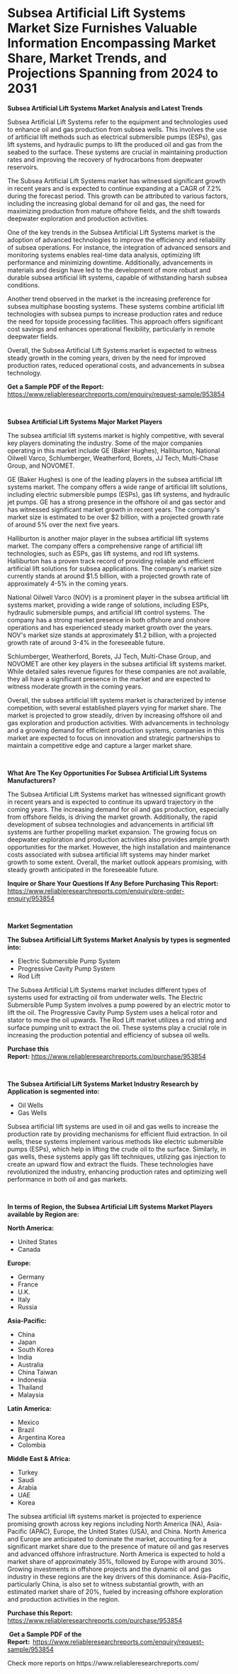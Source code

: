 <p><h1>Subsea Artificial Lift Systems Market Size Furnishes Valuable Information Encompassing Market Share, Market Trends, and Projections Spanning from 2024 to 2031</h1></p><p><strong>Subsea Artificial Lift Systems Market Analysis and Latest Trends</strong></p>
<p><p>Subsea Artificial Lift Systems refer to the equipment and technologies used to enhance oil and gas production from subsea wells. This involves the use of artificial lift methods such as electrical submersible pumps (ESPs), gas lift systems, and hydraulic pumps to lift the produced oil and gas from the seabed to the surface. These systems are crucial in maintaining production rates and improving the recovery of hydrocarbons from deepwater reservoirs.</p><p>The Subsea Artificial Lift Systems market has witnessed significant growth in recent years and is expected to continue expanding at a CAGR of 7.2% during the forecast period. This growth can be attributed to various factors, including the increasing global demand for oil and gas, the need for maximizing production from mature offshore fields, and the shift towards deepwater exploration and production activities.</p><p>One of the key trends in the Subsea Artificial Lift Systems market is the adoption of advanced technologies to improve the efficiency and reliability of subsea operations. For instance, the integration of advanced sensors and monitoring systems enables real-time data analysis, optimizing lift performance and minimizing downtime. Additionally, advancements in materials and design have led to the development of more robust and durable subsea artificial lift systems, capable of withstanding harsh subsea conditions.</p><p>Another trend observed in the market is the increasing preference for subsea multiphase boosting systems. These systems combine artificial lift technologies with subsea pumps to increase production rates and reduce the need for topside processing facilities. This approach offers significant cost savings and enhances operational flexibility, particularly in remote deepwater fields.</p><p>Overall, the Subsea Artificial Lift Systems market is expected to witness steady growth in the coming years, driven by the need for improved production rates, reduced operational costs, and advancements in subsea technology.</p></p>
<p><strong>Get a Sample PDF of the Report:&nbsp;</strong> <a href="https://www.reliableresearchreports.com/enquiry/request-sample/953854">https://www.reliableresearchreports.com/enquiry/request-sample/953854</a></p>
<p>&nbsp;</p>
<p><strong>Subsea Artificial Lift Systems Major Market Players</strong></p>
<p><p>The subsea artificial lift systems market is highly competitive, with several key players dominating the industry. Some of the major companies operating in this market include GE (Baker Hughes), Halliburton, National Oilwell Varco, Schlumberger, Weatherford, Borets, JJ Tech, Multi-Chase Group, and NOVOMET. </p><p>GE (Baker Hughes) is one of the leading players in the subsea artificial lift systems market. The company offers a wide range of artificial lift solutions, including electric submersible pumps (ESPs), gas lift systems, and hydraulic jet pumps. GE has a strong presence in the offshore oil and gas sector and has witnessed significant market growth in recent years. The company's market size is estimated to be over $2 billion, with a projected growth rate of around 5% over the next five years.</p><p>Halliburton is another major player in the subsea artificial lift systems market. The company offers a comprehensive range of artificial lift technologies, such as ESPs, gas lift systems, and rod lift systems. Halliburton has a proven track record of providing reliable and efficient artificial lift solutions for subsea applications. The company's market size currently stands at around $1.5 billion, with a projected growth rate of approximately 4-5% in the coming years.</p><p>National Oilwell Varco (NOV) is a prominent player in the subsea artificial lift systems market, providing a wide range of solutions, including ESPs, hydraulic submersible pumps, and artificial lift control systems. The company has a strong market presence in both offshore and onshore operations and has experienced steady market growth over the years. NOV's market size stands at approximately $1.2 billion, with a projected growth rate of around 3-4% in the foreseeable future.</p><p>Schlumberger, Weatherford, Borets, JJ Tech, Multi-Chase Group, and NOVOMET are other key players in the subsea artificial lift systems market. While detailed sales revenue figures for these companies are not available, they all have a significant presence in the market and are expected to witness moderate growth in the coming years.</p><p>Overall, the subsea artificial lift systems market is characterized by intense competition, with several established players vying for market share. The market is projected to grow steadily, driven by increasing offshore oil and gas exploration and production activities. With advancements in technology and a growing demand for efficient production systems, companies in this market are expected to focus on innovation and strategic partnerships to maintain a competitive edge and capture a larger market share.</p></p>
<p>&nbsp;</p>
<p><strong>What Are The Key Opportunities For Subsea Artificial Lift Systems Manufacturers?</strong></p>
<p><p>The Subsea Artificial Lift Systems market has witnessed significant growth in recent years and is expected to continue its upward trajectory in the coming years. The increasing demand for oil and gas production, especially from offshore fields, is driving the market growth. Additionally, the rapid development of subsea technologies and advancements in artificial lift systems are further propelling market expansion. The growing focus on deepwater exploration and production activities also provides ample growth opportunities for the market. However, the high installation and maintenance costs associated with subsea artificial lift systems may hinder market growth to some extent. Overall, the market outlook appears promising, with steady growth anticipated in the foreseeable future.</p></p>
<p><strong>Inquire or Share Your Questions If Any Before Purchasing This Report:</strong> <a href="https://www.reliableresearchreports.com/enquiry/pre-order-enquiry/953854">https://www.reliableresearchreports.com/enquiry/pre-order-enquiry/953854</a></p>
<p>&nbsp;</p>
<p><strong>Market Segmentation</strong></p>
<p><strong>The Subsea Artificial Lift Systems Market Analysis by types is segmented into:</strong></p>
<p><ul><li>Electric Submersible Pump System</li><li>Progressive Cavity Pump System</li><li>Rod Lift</li></ul></p>
<p><p>The Subsea Artificial Lift Systems market includes different types of systems used for extracting oil from underwater wells. The Electric Submersible Pump System involves a pump powered by an electric motor to lift the oil. The Progressive Cavity Pump System uses a helical rotor and stator to move the oil upwards. The Rod Lift market utilizes a rod string and surface pumping unit to extract the oil. These systems play a crucial role in increasing the production potential and efficiency of subsea oil wells.</p></p>
<p><strong>Purchase this Report:&nbsp;</strong><a href="https://www.reliableresearchreports.com/purchase/953854">https://www.reliableresearchreports.com/purchase/953854</a></p>
<p>&nbsp;</p>
<p><strong>The Subsea Artificial Lift Systems Market Industry Research by Application is segmented into:</strong></p>
<p><ul><li>Oil Wells</li><li>Gas Wells</li></ul></p>
<p><p>Subsea artificial lift systems are used in oil and gas wells to increase the production rate by providing mechanisms for efficient fluid extraction. In oil wells, these systems implement various methods like electric submersible pumps (ESPs), which help in lifting the crude oil to the surface. Similarly, in gas wells, these systems apply gas lift techniques, utilizing gas injection to create an upward flow and extract the fluids. These technologies have revolutionized the industry, enhancing production rates and optimizing well performance in both oil and gas markets.</p></p>
<p>&nbsp;</p>
<p><strong>In terms of Region, the Subsea Artificial Lift Systems Market Players available by Region are:</strong></p>
<p>
    <p> <strong> North America: </strong>
        <ul>
            <li>United States</li>
            <li>Canada</li>
        </ul>
        </p> 
    <p> <strong> Europe: </strong>
        <ul>
            <li>Germany</li>
            <li>France</li>
            <li>U.K.</li>
            <li>Italy</li>
            <li>Russia</li>
        </ul>
        </p> 
    <p> <strong> Asia-Pacific: </strong>
        <ul>
            <li>China</li>
            <li>Japan</li>
            <li>South Korea</li>
            <li>India</li>
            <li>Australia</li>
            <li>China Taiwan</li>
            <li>Indonesia</li>
            <li>Thailand</li>
            <li>Malaysia</li>
        </ul>
        </p> 
    <p> <strong> Latin America: </strong>
        <ul>
            <li>Mexico</li>
            <li>Brazil</li>
            <li>Argentina Korea</li>
            <li>Colombia</li>
        </ul>
        </p> 
    <p> <strong> Middle East & Africa: </strong>
        <ul>
            <li>Turkey</li>
            <li>Saudi</li>
            <li>Arabia</li>
            <li>UAE</li>
            <li>Korea</li>
        </ul>
    </p>
    </p>
<p><p>The subsea artificial lift systems market is projected to experience promising growth across key regions including North America (NA), Asia-Pacific (APAC), Europe, the United States (USA), and China. North America and Europe are anticipated to dominate the market, accounting for a significant market share due to the presence of mature oil and gas reserves and advanced offshore infrastructure. North America is expected to hold a market share of approximately 35%, followed by Europe with around 30%. Growing investments in offshore projects and the dynamic oil and gas industry in these regions are the key drivers of this dominance. Asia-Pacific, particularly China, is also set to witness substantial growth, with an estimated market share of 20%, fueled by increasing offshore exploration and production activities in the region.</p></p>
<p><strong>Purchase this Report: </strong><a href="https://www.reliableresearchreports.com/purchase/953854">https://www.reliableresearchreports.com/purchase/953854</a></p>
<p>&nbsp;<strong>Get a Sample PDF of the Report:&nbsp;&nbsp;</strong><a href="https://www.reliableresearchreports.com/enquiry/request-sample/953854">https://www.reliableresearchreports.com/enquiry/request-sample/953854</a></p>
<p><strong></strong></p>
<p>Check more reports on https://www.reliableresearchreports.com/</p>